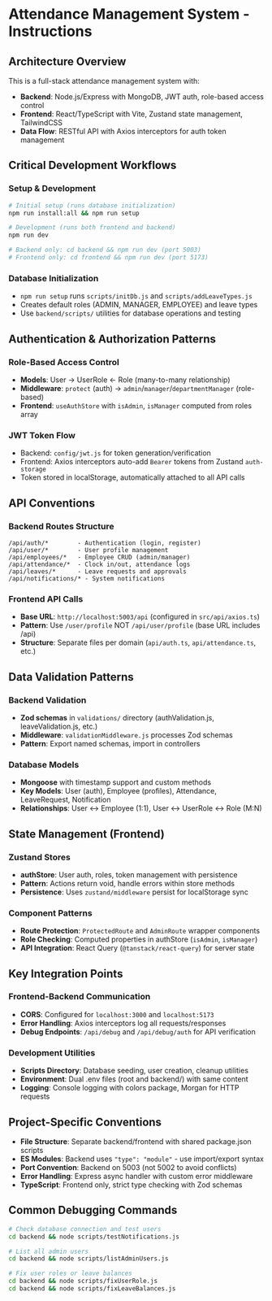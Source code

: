 # Attendance Management System - Instructions

## Architecture Overview

This is a full-stack attendance management system with:

- **Backend**: Node.js/Express with MongoDB, JWT auth, role-based access control
- **Frontend**: React/TypeScript with Vite, Zustand state management, TailwindCSS
- **Data Flow**: RESTful API with Axios interceptors for auth token management

## Critical Development Workflows

### Setup & Development

```bash
# Initial setup (runs database initialization)
npm run install:all && npm run setup

# Development (runs both frontend and backend)
npm run dev

# Backend only: cd backend && npm run dev (port 5003)
# Frontend only: cd frontend && npm run dev (port 5173)
```

### Database Initialization

- `npm run setup` runs `scripts/initDb.js` and `scripts/addLeaveTypes.js`
- Creates default roles (ADMIN, MANAGER, EMPLOYEE) and leave types
- Use `backend/scripts/` utilities for database operations and testing

## Authentication & Authorization Patterns

### Role-Based Access Control

- **Models**: User → UserRole ← Role (many-to-many relationship)
- **Middleware**: `protect` (auth) → `admin`/`manager`/`departmentManager` (role-based)
- **Frontend**: `useAuthStore` with `isAdmin`, `isManager` computed from roles array

### JWT Token Flow

- Backend: `config/jwt.js` for token generation/verification
- Frontend: Axios interceptors auto-add `Bearer` tokens from Zustand `auth-storage`
- Token stored in localStorage, automatically attached to all API calls

## API Conventions

### Backend Routes Structure

```
/api/auth/*        - Authentication (login, register)
/api/user/*        - User profile management
/api/employees/*   - Employee CRUD (admin/manager)
/api/attendance/*  - Clock in/out, attendance logs
/api/leaves/*      - Leave requests and approvals
/api/notifications/* - System notifications
```

### Frontend API Calls

- **Base URL**: `http://localhost:5003/api` (configured in `src/api/axios.ts`)
- **Pattern**: Use `/user/profile` NOT `/api/user/profile` (base URL includes /api)
- **Structure**: Separate files per domain (`api/auth.ts`, `api/attendance.ts`, etc.)

## Data Validation Patterns

### Backend Validation

- **Zod schemas** in `validations/` directory (authValidation.js, leaveValidation.js, etc.)
- **Middleware**: `validationMiddleware.js` processes Zod schemas
- **Pattern**: Export named schemas, import in controllers

### Database Models

- **Mongoose** with timestamp support and custom methods
- **Key Models**: User (auth), Employee (profiles), Attendance, LeaveRequest, Notification
- **Relationships**: User ↔ Employee (1:1), User ↔ UserRole ↔ Role (M:N)

## State Management (Frontend)

### Zustand Stores

- **authStore**: User auth, roles, token management with persistence
- **Pattern**: Actions return void, handle errors within store methods
- **Persistence**: Uses `zustand/middleware` persist for localStorage sync

### Component Patterns

- **Route Protection**: `ProtectedRoute` and `AdminRoute` wrapper components
- **Role Checking**: Computed properties in authStore (`isAdmin`, `isManager`)
- **API Integration**: React Query (`@tanstack/react-query`) for server state

## Key Integration Points

### Frontend-Backend Communication

- **CORS**: Configured for `localhost:3000` and `localhost:5173`
- **Error Handling**: Axios interceptors log all requests/responses
- **Debug Endpoints**: `/api/debug` and `/api/debug/auth` for API verification

### Development Utilities

- **Scripts Directory**: Database seeding, user creation, cleanup utilities
- **Environment**: Dual .env files (root and backend/) with same content
- **Logging**: Console logging with colors package, Morgan for HTTP requests

## Project-Specific Conventions

- **File Structure**: Separate backend/frontend with shared package.json scripts
- **ES Modules**: Backend uses `"type": "module"` - use import/export syntax
- **Port Convention**: Backend on 5003 (not 5002 to avoid conflicts)
- **Error Handling**: Express async handler with custom error middleware
- **TypeScript**: Frontend only, strict type checking with Zod schemas

## Common Debugging Commands

```bash
# Check database connection and test users
cd backend && node scripts/testNotifications.js

# List all admin users
cd backend && node scripts/listAdminUsers.js

# Fix user roles or leave balances
cd backend && node scripts/fixUserRole.js
cd backend && node scripts/fixLeaveBalances.js
```
